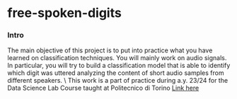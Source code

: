 # free-spoken-digits

### Intro 
The main objective of this project is to put into practice what you have learned on classification techniques. You will mainly work on audio signals. In particular, you will try to build a classification model that is able to identify which digit was uttered analyzing the content of short audio samples from different speakers.
\\
This work is a part of practice during a.y. 23/24 for the Data Science Lab Course taught at Politecnico di Torino [Link here](https://dbdmg.polito.it/dbdmg_web/2023/data-science-lab-process-and-methods-2023-24/)
